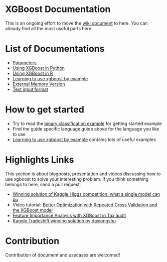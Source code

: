 XGBoost Documentation
====
This is an ongoing effort to move the [wiki document](https://github.com/dmlc/xgboost/wiki) to here. You can already find all the most useful parts here.

List of Documentations
====
* [Parameters](parameter.md)
* [Using XGBoost in Python](python.md)
* [Using XGBoost in R](../R-package/vignettes/xgboostPresentation.Rmd)
* [Learning to use xgboost by example](../demo)
* [External Memory Version](external_memory.md)
* [Text input format](input_format.md)

How to get started
====
* Try to read the [binary classification example](../demo/binary_classification) for getting started example
* Find the guide specific language guide above for the language you like to use
* [Learning to use xgboost by example](../demo) contains lots of useful examples

Highlights Links
====
This section is about blogposts, presentation and videos discussing how to use xgboost to solve your interesting problem. If you think something belongs to here, send a pull request.
* [Winning solution of Kaggle Higgs competition: what a single model can do](http://no2147483647.wordpress.com/2014/09/17/winning-solution-of-kaggle-higgs-competition-what-a-single-model-can-do/) 
* Video tutorial: [Better Optimization with Repeated Cross Validation and the XGBoost model](https://www.youtube.com/watch?v=Og7CGAfSr_Y)
* [Feature Importance Analysis with XGBoost in Tax audit](http://fr.slideshare.net/MichaelBENESTY/feature-importance-analysis-with-xgboost-in-tax-audit)
* [Kaggle Tradeshift winning solution by daxiongshu](https://github.com/daxiongshu/kaggle-tradeshift-winning-solution)

Contribution
====
Contribution of document and usecases are welcomed!
